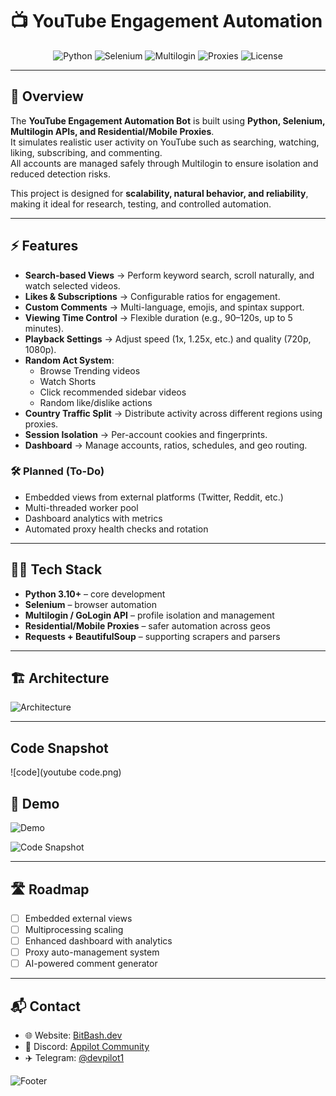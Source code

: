 # 📺 YouTube Engagement Automation

<p align="center">
  <img alt="Python" src="https://img.shields.io/badge/Python-3.10+-3776AB?logo=python&logoColor=white&style=for-the-badge">
  <img alt="Selenium" src="https://img.shields.io/badge/Selenium-Automation-43B02A?logo=selenium&logoColor=white&style=for-the-badge">
  <img alt="Multilogin" src="https://img.shields.io/badge/Multilogin-Integration-blue?style=for-the-badge">
  <img alt="Proxies" src="https://img.shields.io/badge/Residential/Mobile-Proxies-000?style=for-the-badge">
  <img alt="License" src="https://img.shields.io/badge/License-MIT-0a0a0a?style=for-the-badge">
</p>

---

## 📖 Overview
The **YouTube Engagement Automation Bot** is built using **Python, Selenium, Multilogin APIs, and Residential/Mobile Proxies**.  
It simulates realistic user activity on YouTube such as searching, watching, liking, subscribing, and commenting.  
All accounts are managed safely through Multilogin to ensure isolation and reduced detection risks.

This project is designed for **scalability, natural behavior, and reliability**, making it ideal for research, testing, and controlled automation.

---

## ⚡ Features

- **Search-based Views** → Perform keyword search, scroll naturally, and watch selected videos.  
- **Likes & Subscriptions** → Configurable ratios for engagement.  
- **Custom Comments** → Multi-language, emojis, and spintax support.  
- **Viewing Time Control** → Flexible duration (e.g., 90–120s, up to 5 minutes).  
- **Playback Settings** → Adjust speed (1x, 1.25x, etc.) and quality (720p, 1080p).  
- **Random Act System**:  
  - Browse Trending videos  
  - Watch Shorts  
  - Click recommended sidebar videos  
  - Random like/dislike actions  
- **Country Traffic Split** → Distribute activity across different regions using proxies.  
- **Session Isolation** → Per-account cookies and fingerprints.  
- **Dashboard** → Manage accounts, ratios, schedules, and geo routing.  

### 🛠 Planned (To-Do)
- Embedded views from external platforms (Twitter, Reddit, etc.)  
- Multi-threaded worker pool  
- Dashboard analytics with metrics  
- Automated proxy health checks and rotation  

---

## 🧑‍💻 Tech Stack

- **Python 3.10+** – core development  
- **Selenium** – browser automation  
- **Multilogin / GoLogin API** – profile isolation and management  
- **Residential/Mobile Proxies** – safer automation across geos  
- **Requests + BeautifulSoup** – supporting scrapers and parsers  

---

## 🏗️ Architecture

![Architecture](architecture.png)

---


## Code Snapshot 

![code](youtube code.png)


## 🎥 Demo

![Demo](demo.gif)  

![Code Snapshot](code_snap.png)

---

## 🛣️ Roadmap

- [ ] Embedded external views  
- [ ] Multiprocessing scaling  
- [ ] Enhanced dashboard with analytics  
- [ ] Proxy auto-management system  
- [ ] AI-powered comment generator  

---

## 📬 Contact

- 🌐 Website: [BitBash.dev](https://www.bitbash.dev/)  
- 💬 Discord: [Appilot Community](https://discord.gg/zX7frTbx)  
- ✈️ Telegram: [@devpilot1](https://t.me/devpilot1)

![Footer](footer.png)

